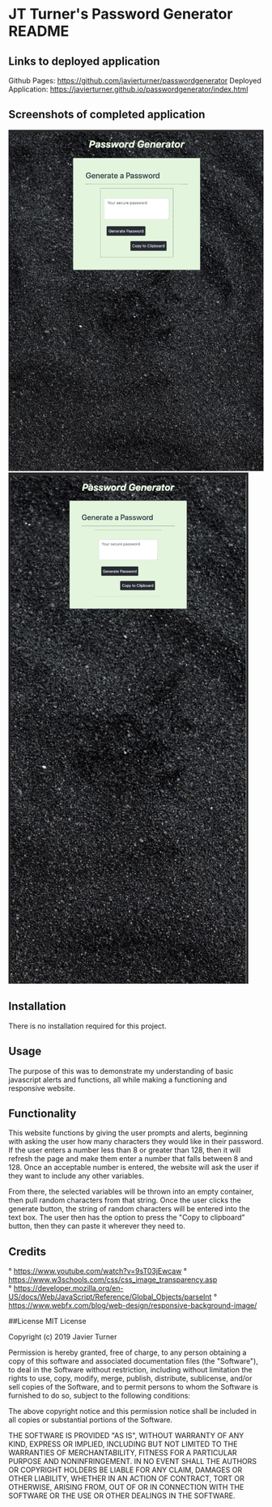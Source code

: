 # JT Turner's Password Generator README

## Links to deployed application
Github Pages: https://github.com/javierturner/passwordgenerator
Deployed Application: https://javierturner.github.io/passwordgenerator/index.html

## Screenshots of completed application
![iPad_passwordgenerator](assets/images/iPad_passwordgenerator.png)
![iPhone_passwordgenerator](assets/images/iPhone_passwordgenerator.png)

## Installation
There is no installation required for this project.

## Usage
The purpose of this was to demonstrate my understanding of basic javascript alerts and functions, all while making a functioning and responsive website.

## Functionality
This website functions by giving the user prompts and alerts, beginning with asking the user how many characters they would like in their password. If the user enters a number less than 8 or greater than 128, then it will refresh the page and make them enter a number that falls between 8 and 128. Once an acceptable number is entered, the website will ask the user if they want to include any other variables. 

From there, the selected variables will be thrown into an empty container, then pull random characters from that string. Once the user clicks the generate button, the string of random characters will be entered into the text box. The user then has the option to press the "Copy to clipboard" button, then they can paste it wherever they need to. 

## Credits
° https://www.youtube.com/watch?v=9sT03jEwcaw
° https://www.w3schools.com/css/css_image_transparency.asp
° https://developer.mozilla.org/en-US/docs/Web/JavaScript/Reference/Global_Objects/parseInt
° https://www.webfx.com/blog/web-design/responsive-background-image/

##License
MIT License

Copyright (c) 2019 Javier Turner

Permission is hereby granted, free of charge, to any person obtaining a copy
of this software and associated documentation files (the "Software"), to deal
in the Software without restriction, including without limitation the rights
to use, copy, modify, merge, publish, distribute, sublicense, and/or sell
copies of the Software, and to permit persons to whom the Software is
furnished to do so, subject to the following conditions:

The above copyright notice and this permission notice shall be included in all
copies or substantial portions of the Software.

THE SOFTWARE IS PROVIDED "AS IS", WITHOUT WARRANTY OF ANY KIND, EXPRESS OR
IMPLIED, INCLUDING BUT NOT LIMITED TO THE WARRANTIES OF MERCHANTABILITY,
FITNESS FOR A PARTICULAR PURPOSE AND NONINFRINGEMENT. IN NO EVENT SHALL THE
AUTHORS OR COPYRIGHT HOLDERS BE LIABLE FOR ANY CLAIM, DAMAGES OR OTHER
LIABILITY, WHETHER IN AN ACTION OF CONTRACT, TORT OR OTHERWISE, ARISING FROM,
OUT OF OR IN CONNECTION WITH THE SOFTWARE OR THE USE OR OTHER DEALINGS IN THE
SOFTWARE.
